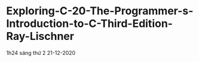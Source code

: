 # Exploring-C-20-The-Programmer-s-Introduction-to-C-Third-Edition-Ray-Lischner
1h24 sáng thứ 2 21-12-2020
